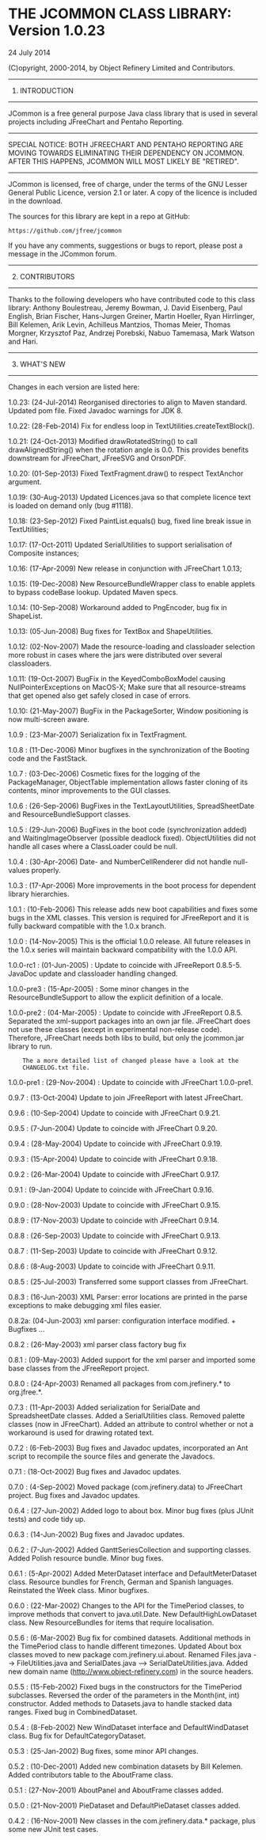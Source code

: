 THE JCOMMON CLASS LIBRARY: Version 1.0.23
=========================================

24 July 2014

(C)opyright, 2000-2014, by Object Refinery Limited and Contributors.

-----------------
1.  INTRODUCTION
-----------------
JCommon is a free general purpose Java class library that is used in
several projects including JFreeChart and Pentaho Reporting.

*****
SPECIAL NOTICE:  BOTH JFREECHART AND PENTAHO REPORTING ARE MOVING TOWARDS
ELIMINATING THEIR DEPENDENCY ON JCOMMON.  AFTER THIS HAPPENS, JCOMMON WILL
MOST LIKELY BE "RETIRED".
*****

JCommon is licensed, free of charge, under the terms of the GNU Lesser
General Public Licence, version 2.1 or later.  A copy of the licence is 
included in the download.

The sources for this library are kept in a repo at GitHub:

    https://github.com/jfree/jcommon

If you have any comments, suggestions or bugs to report, please post a
message in the JCommon forum.

-----------------
2.  CONTRIBUTORS
-----------------
Thanks to the following developers who have contributed code to this
class library:  Anthony Boulestreau, Jeremy Bowman, J. David
Eisenberg, Paul English, Brian Fischer, Hans-Jurgen Greiner, Martin Hoeller,
Ryan Hirrlinger, Bill Kelemen, Arik Levin, Achilleus Mantzios, Thomas Meier,
Thomas Morgner, Krzysztof Paz, Andrzej Porebski, Nabuo Tamemasa, Mark Watson
and Hari.

---------------
3.  WHAT'S NEW
---------------
Changes in each version are listed here:

1.0.23: (24-Jul-2014) Reorganised directories to align to Maven standard.
                      Updated pom file.  Fixed Javadoc warnings for JDK 8.

1.0.22: (28-Feb-2014) Fix for endless loop in TextUtilities.createTextBlock().

1.0.21: (24-Oct-2013) Modified drawRotatedString() to call drawAlignedString()
                      when the rotation angle is 0.0.  This provides benefits
                      downstream for JFreeChart, JFreeSVG and OrsonPDF.

1.0.20: (01-Sep-2013) Fixed TextFragment.draw() to respect TextAnchor argument.

1.0.19: (30-Aug-2013) Updated Licences.java so that complete licence text is 
                      loaded on demand only (bug #1118).

1.0.18: (23-Sep-2012) Fixed PaintList.equals() bug, fixed line break issue in
                      TextUtilities;

1.0.17: (17-Oct-2011) Updated SerialUtilities to support serialisation of
                      Composite instances;

1.0.16: (17-Apr-2009) New release in conjunction with JFreeChart 1.0.13;

1.0.15: (19-Dec-2008) New ResourceBundleWrapper class to enable applets to
                      bypass codeBase lookup.  Updated Maven specs.

1.0.14: (10-Sep-2008) Workaround added to PngEncoder, bug fix in ShapeList.

1.0.13: (05-Jun-2008) Bug fixes for TextBox and ShapeUtilities.

1.0.12: (02-Nov-2007) Made the resource-loading and classloader selection more
        robust in cases where the jars were distributed over several
        classloaders.

1.0.11: (19-Oct-2007) BugFix in the KeyedComboBoxModel causing
        NullPointerExceptions on MacOS-X; Make sure that all resource-streams
        that get opened also get safely closed in case of errors.

1.0.10: (21-May-2007) BugFix in the PackageSorter, Window positioning is now
        multi-screen aware.

1.0.9 : (23-Mar-2007) Serialization fix in TextFragment.

1.0.8 : (11-Dec-2006) Minor bugfixes in the synchronization of the Booting code
        and the FastStack.

1.0.7 : (03-Dec-2006) Cosmetic fixes for the logging of the PackageManager,
        ObjectTable implementation allows faster cloning of its contents,
        minor improvements to the GUI classes.

1.0.6 : (26-Sep-2006) BugFixes in the TextLayoutUtilities, SpreadSheetDate and
        ResourceBundleSupport classes.

1.0.5 : (29-Jun-2006) BugFixes in the boot code (synchronization added) and
        WaitingImageObserver (possible deadlock fixed). ObjectUtilities
		did not handle all cases where a ClassLoader could be null.

1.0.4 : (30-Apr-2006) Date- and NumberCellRenderer did not handle null-values
        properly.

1.0.3 : (17-Apr-2006) More improvements in the boot process for dependent
        library hierarchies.

1.0.1 : (10-Feb-2006) This release adds new boot capabilities and fixes
        some bugs in the XML classes. This version is required for
        JFreeReport and it is fully backward compatible with the 1.0.x
        branch.

1.0.0 : (14-Nov-2005) This is the official 1.0.0 release.  All future
        releases in the 1.0.x series will maintain backward compatibility
        with the 1.0.0 API.

1.0.0-rc1 : (01-Jun-2005) : Update to coincide with JFreeReport 0.8.5-5.
        JavaDoc update and classloader handling changed.

1.0.0-pre3 : (15-Apr-2005) : Some minor changes in the ResourceBundleSupport
        to allow the explicit definition of a locale.

1.0.0-pre2 : (04-Mar-2005) : Update to coincide with JFreeReport 0.8.5.
        Separated the xml-support packages into an own jar file.
        JFreeChart does not use these classes (except in experimental
        non-release code). Therefore, JFreeChart needs both libs to
        build, but only the jcommon.jar library to run.

        The a more detailed list of changed please have a look at the
        CHANGELOG.txt file.

1.0.0-pre1 : (29-Nov-2004) : Update to coincide with JFreeChart 1.0.0-pre1.

0.9.7 : (13-Oct-2004) Update to join JFreeReport with latest JFreeChart.

0.9.6 : (10-Sep-2004) Update to coincide with JFreeChart 0.9.21.

0.9.5 : (7-Jun-2004) Update to coincide with JFreeChart 0.9.20.

0.9.4 : (28-May-2004) Update to coincide with JFreeChart 0.9.19.

0.9.3 : (15-Apr-2004) Update to coincide with JFreeChart 0.9.18.

0.9.2 : (26-Mar-2004) Update to coincide with JFreeChart 0.9.17.

0.9.1 : (9-Jan-2004) Update to coincide with JFreeChart 0.9.16.

0.9.0 : (28-Nov-2003) Update to coincide with JFreeChart 0.9.15.

0.8.9 : (17-Nov-2003) Update to coincide with JFreeChart 0.9.14.

0.8.8 : (26-Sep-2003) Update to coincide with JFreeChart 0.9.13.

0.8.7 : (11-Sep-2003) Update to coincide with JFreeChart 0.9.12.

0.8.6 : (8-Aug-2003) Update to coincide with JFreeChart 0.9.11.

0.8.5 : (25-Jul-2003) Transferred some support classes from JFreeChart.

0.8.3 : (16-Jun-2003) XML Parser: error locations are printed in the
        parse exceptions to make debugging xml files easier.

0.8.2a: (04-Jun-2003) xml parser: configuration interface modified.
	+ Bugfixes ...

0.8.2 : (26-May-2003) xml parser class factory bug fix

0.8.1 : (09-May-2003) Added support for the xml parser and imported
        some base classes from the JFreeReport project.

0.8.0 : (24-Apr-2003) Renamed all packages from com.jrefinery.*
        to org.jfree.*.

0.7.3 : (11-Apr-2003) Added serialization for SerialDate and
        SpreadsheetDate classes.  Added a SerialUtilities class.
        Removed palette classes (now in JFreeChart).  Added an
        attribute to control whether or not a workaround is used for
        drawing rotated text.

0.7.2 : (6-Feb-2003) Bug fixes and Javadoc updates, incorporated an
        Ant script to recompile the source files and generate the
        Javadocs.

0.7.1 : (18-Oct-2002) Bug fixes and Javadoc updates.

0.7.0 : (4-Sep-2002) Moved package (com.jrefinery.data) to JFreeChart
        project. Bug fixes and Javadoc updates.

0.6.4 : (27-Jun-2002) Added logo to about box. Minor bug fixes (plus
        JUnit tests) and code tidy up.

0.6.3 : (14-Jun-2002) Bug fixes and Javadoc updates.

0.6.2 : (7-Jun-2002) Added GanttSeriesCollection and supporting
        classes.  Added Polish resource bundle.  Minor bug fixes.

0.6.1 : (5-Apr-2002) Added MeterDataset interface and
        DefaultMeterDataset class. Resource bundles for French, German
        and Spanish languages. Reinstated the Week class.  Minor bugfixes.

0.6.0 : (22-Mar-2002) Changes to the API for the TimePeriod classes,
        to improve methods that convert to java.util.Date.  New
        DefaultHighLowDataset class.  New ResourceBundles for items
        that require localisation.

0.5.6 : (6-Mar-2002) Bug fix for combined datasets.  Additional
        methods in the TimePeriod class to handle different
        timezones. Updated About box classes moved to new package
        com.jrefinery.ui.about.  Renamed Files.java -->
        FileUtilities.java and SerialDates.java -->
        SerialDateUtilities.java.  Added new domain name
        (http://www.object-refinery.com) in the source headers.

0.5.5 : (15-Feb-2002) Fixed bugs in the constructors for the
        TimePeriod subclasses.  Reversed the order of the parameters
        in the Month(int, int) constructor.  Added methods to
        Datasets.java to handle stacked data ranges.  Fixed bug in
        CombinedDataset.

0.5.4 : (8-Feb-2002) New WindDataset interface and DefaultWindDataset
        class.  Bug fix for DefaultCategoryDataset.

0.5.3 : (25-Jan-2002) Bug fixes, some minor API changes.

0.5.2 : (10-Dec-2001) Added new combination datasets by Bill Kelemen.
        Added contributors table to the AboutFrame class.

0.5.1 : (27-Nov-2001) AboutPanel and AboutFrame classes added.

0.5.0 : (21-Nov-2001) PieDataset and DefaultPieDataset classes added.

0.4.2 : (16-Nov-2001) New classes in the com.jrefinery.data.* package,
        plus some new JUnit test cases.